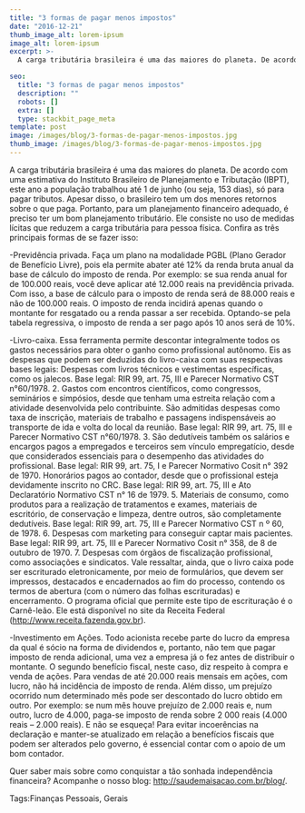 ```yaml
---
title: "3 formas de pagar menos impostos"
date: "2016-12-21"
thumb_image_alt: lorem-ipsum
image_alt: lorem-ipsum
excerpt: >-
  A carga tributária brasileira é uma das maiores do planeta. De acordo com uma estimativa do Instituto Brasileiro de Planejamento e Tributação (IBPT), este ano a população trabalhou até 1 de junho (ou seja, 153 dias), só para pagar tributos. Apesar disso, o brasileiro tem um dos menores retornos sobre o que paga. Portanto, para um planejamento financeiro adequado, é preciso ter um bom planejamento tributário. Ele consiste no uso de medidas lícitas que reduzem a carga tributária para pessoa física. Confira as três principais formas de se fazer isso:

seo:
  title: "3 formas de pagar menos impostos"
  description: ""
  robots: []
  extra: []
  type: stackbit_page_meta
template: post
image: /images/blog/3-formas-de-pagar-menos-impostos.jpg
thumb_image: /images/blog/3-formas-de-pagar-menos-impostos.jpg
---
```


A carga tributária brasileira é uma das maiores do planeta. De acordo com uma estimativa do Instituto Brasileiro de Planejamento e Tributação (IBPT), este ano a população trabalhou até 1 de junho (ou seja, 153 dias), só para pagar tributos. Apesar disso, o brasileiro tem um dos menores retornos sobre o que paga. Portanto, para um planejamento financeiro adequado, é preciso ter um bom planejamento tributário. Ele consiste no uso de medidas lícitas que reduzem a carga tributária para pessoa física. Confira as três principais formas de se fazer isso:

-Previdência privada. Faça um plano na modalidade PGBL (Plano Gerador de Benefício Livre), pois ela permite abater até 12% da renda bruta anual da base de cálculo do imposto de renda. Por exemplo: se sua renda anual for de 100.000 reais, você deve aplicar até 12.000 reais na previdência privada. Com isso, a base de cálculo para o imposto de renda será de 88.000 reais e não de 100.000 reais. O imposto de renda incidirá apenas quando o montante for resgatado ou a renda passar a ser recebida. Optando-se pela tabela regressiva, o imposto de renda a ser pago após 10 anos será de 10%.

-Livro-caixa. Essa ferramenta permite descontar integralmente todos os gastos necessários para obter o ganho como profissional autônomo. Eis as despesas que podem ser deduzidas do livro-caixa com suas respectivas bases legais:
Despesas com livros técnicos e vestimentas específicas, como os jalecos.
Base legal: RIR 99, art. 75, III e Parecer Normativo CST n°60/1978. 2.
Gastos com encontros científicos, como congressos, seminários e simpósios, desde que tenham uma estreita relação com a atividade desenvolvida pelo contribuinte. São admitidas despesas como taxa de inscrição, materiais de trabalho e passagens indispensáveis ao transporte de ida e volta do local da reunião.
Base legal: RIR 99, art. 75, III e Parecer Normativo CST n°60/1978. 3.
São dedutíveis também os salários e encargos pagos a empregados e terceiros sem vínculo empregatício, desde que considerados essenciais para o desempenho das atividades do profissional.
Base legal: RIR 99, art. 75, I e Parecer Normativo Cosit n° 392 de 1970.
Honorários pagos ao contador, desde que o profissional esteja devidamente inscrito no CRC.
Base legal: RIR 99, art. 75, III e Ato Declaratório Normativo CST n° 16 de 1979. 5.
Materiais de consumo, como produtos para a realização de tratamentos e exames, materiais de escritório, de conservação e limpeza, dentre outros, são completamente dedutíveis.
Base legal: RIR 99, art. 75, III e Parecer Normativo CST n º 60, de 1978. 6.
Despesas com marketing para conseguir captar mais pacientes.
Base legal: RIR 99, art. 75, III e Parecer Normativo Cosit n° 358, de 8 de outubro de 1970. 7.
Despesas com órgãos de fiscalização profissional, como associações e sindicatos.
Vale ressaltar, ainda, que o livro caixa pode ser escriturado eletronicamente, por meio de formulários, que devem ser impressos, destacados e encadernados ao fim do processo, contendo os termos de abertura (com o número das folhas escrituradas) e encerramento. O programa oficial que permite este tipo de escrituração é o Carnê-leão. Ele está disponível no site da Receita Federal (http://www.receita.fazenda.gov.br).

-Investimento em Ações. Todo acionista recebe parte do lucro da empresa da qual é sócio na forma de dividendos e, portanto, não tem que pagar imposto de renda adicional, uma vez a empresa já o fez antes de distribuir o montante. O segundo benefício fiscal, neste caso, diz respeito à compra e venda de ações. Para vendas de até 20.000 reais mensais em ações, com lucro, não há incidência de imposto de renda. Além disso, um prejuízo ocorrido num determinado mês pode ser descontado do lucro obtido em outro. Por exemplo: se num mês houve prejuízo de 2.000 reais e, num outro, lucro de 4.000, paga-se imposto de renda sobre 2 000 reais (4.000 reais – 2.000 reais).
E não se esqueça! Para evitar incoerências na declaração e manter-se atualizado em relação a benefícios fiscais que podem ser alterados pelo governo, é essencial contar com o apoio de um bom contador.

Quer saber mais sobre como conquistar a tão sonhada independência financeira? Acompanhe o nosso blog: http://saudemaisacao.com.br/blog/.

Tags:Finanças Pessoais, Gerais
